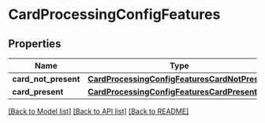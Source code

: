 # CardProcessingConfigFeatures

## Properties
Name | Type | Description | Notes
------------ | ------------- | ------------- | -------------
**card_not_present** | [**CardProcessingConfigFeaturesCardNotPresent**](CardProcessingConfigFeaturesCardNotPresent.md) |  | [optional] 
**card_present** | [**CardProcessingConfigFeaturesCardPresent**](CardProcessingConfigFeaturesCardPresent.md) |  | [optional] 

[[Back to Model list]](../README.md#documentation-for-models) [[Back to API list]](../README.md#documentation-for-api-endpoints) [[Back to README]](../README.md)


